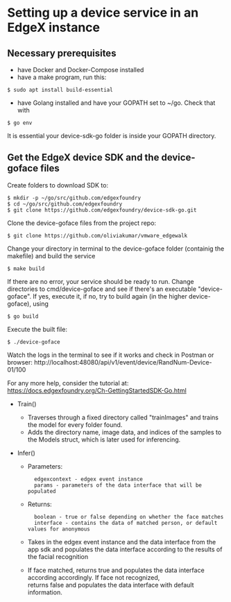 # Setting up a device service in an EdgeX instance

## Necessary prerequisites

* have Docker and Docker-Compose installed
* have a make program, run this: 
```
$ sudo apt install build-essential
```
* have Golang installed and have your GOPATH set to ~/go. Check that with 
```
$ go env
```
It is essential your device-sdk-go folder is inside your GOPATH directory.

## Get the EdgeX device SDK and the device-goface files

Create folders to download SDK to:
```
$ mkdir -p ~/go/src/github.com/edgexfoundry
$ cd ~/go/src/github.com/edgexfoundry
$ git clone https://github.com/edgexfoundry/device-sdk-go.git
```
Clone the device-goface files from the project repo:
```
$ git clone https://github.com/oliviakumar/vmware_edgewalk
```
Change your directory in terminal to the device-goface folder (containig the makefile) and build the service
```
$ make build
```
If there are no error, your service should be ready to run. Change directories to cmd/device-goface and see if there's an executable "device-goface". If yes, execute it, if no, try to build again (in the higher device-goface), using 
```
$ go build
```
Execute the built file:
```
$ ./device-goface
```
Watch the logs in the terminal to see if it works and check in Postman or browser: http://localhost:48080/api/v1/event/device/RandNum-Device-01/100

For any more help, consider the tutorial at: https://docs.edgexfoundry.org/Ch-GettingStartedSDK-Go.html  

* Train()  
  - Traverses through a fixed directory called "trainImages" and trains the model for every folder found.  
  - Adds the directory name, image data, and indices of the samples to the Models struct, which is later used for inferencing.  

* Infer()  
	- Parameters:   

			edgexcontext - edgex event instance
			params - parameters of the data interface that will be populated 
	- Returns:   
	
			boolean - true or false depending on whether the face matches  
			interface - contains the data of matched person, or default values for anonymous

	- Takes in the edgex event instance and the data interface from the app sdk and populates the data interface according 
	to the results of the facial recognition  
	- If face matched, returns true and populates the data interface according accordingly. If face not recognized,  
	returns false and populates the data interface with default information.
